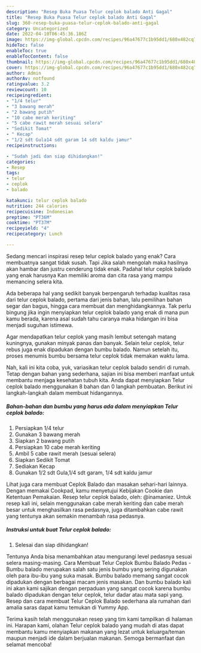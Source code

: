 ```yaml
---
description: "Resep Buka Puasa Telur ceplok balado Anti Gagal"
title: "Resep Buka Puasa Telur ceplok balado Anti Gagal"
slug: 360-resep-buka-puasa-telur-ceplok-balado-anti-gagal
category: Uncategorized
date: 2022-04-10T06:45:36.186Z
image: https://img-global.cpcdn.com/recipes/96a47677c1b95dd1/680x482cq70/telur-ceplok-balado-foto-resep-utama.jpg
hideToc: false
enableToc: true
enableTocContent: false
thumbnail: https://img-global.cpcdn.com/recipes/96a47677c1b95dd1/680x482cq70/telur-ceplok-balado-foto-resep-utama.jpg
cover: https://img-global.cpcdn.com/recipes/96a47677c1b95dd1/680x482cq70/telur-ceplok-balado-foto-resep-utama.jpg
author: Admin
authorAv: notfound
ratingvalue: 3.2
reviewcount: 10
recipeingredient:
- "1/4 telur"
- "3 bawang merah"
- "2 bawang putih"
- "10 cabe merah keriting"
- "5 cabe rawit merah sesuai selera"
- "Sedikit Tomat"
- " Kecap"
- "1/2 sdt Gula14 sdt garam 14 sdt kaldu jamur"
recipeinstructions:

- "Sudah jadi dan siap dihidangkan!"
categories:
- Resep
tags:
- telur
- ceplok
- balado

katakunci: telur ceplok balado 
nutrition: 244 calories
recipecuisine: Indonesian
preptime: "PT36M"
cooktime: "PT37M"
recipeyield: "4"
recipecategory: Lunch

---
```



Sedang mencari inspirasi resep telur ceplok balado yang enak? Cara membuatnya sangat tidak susah. Tapi Jika salah mengolah maka hasilnya akan hambar dan justru cenderung tidak enak. Padahal telur ceplok balado yang enak harusnya Kan memiliki aroma dan cita rasa yang mampu memancing selera kita.


Ada beberapa hal yang sedikit banyak berpengaruh terhadap kualitas rasa dari telur ceplok balado, pertama dari jenis bahan, lalu pemilihan bahan segar dan bagus, hingga cara membuat dan menghidangkannya. Tak perlu bingung jika ingin menyiapkan telur ceplok balado yang enak di mana pun kamu berada, karena asal sudah tahu caranya maka hidangan ini bisa menjadi suguhan istimewa.

Agar mendapatkan telur ceplok yang masih lembut setengah matang kuningnya, gunakan minyak panas dan banyak. Selain telur ceplok, telur rebus juga enak dipadukan dengan bumbu balado. Namun setelah itu, proses menumis bumbu bersama telur ceplok tidak memakan waktu lama.


Nah, kali ini kita coba, yuk, variasikan telur ceplok balado sendiri di rumah. Tetap dengan bahan yang sederhana, sajian ini bisa memberi manfaat untuk membantu menjaga kesehatan tubuh kita. Anda dapat menyiapkan Telur ceplok balado menggunakan 8 bahan dan 0 langkah pembuatan. Berikut ini langkah-langkah dalam membuat hidangannya.

<!--inarticleads1-->

##### Bahan-bahan dan bumbu yang harus ada dalam menyiapkan Telur ceplok balado:

1. Persiapkan 1/4 telur
1. Gunakan 3 bawang merah
1. Siapkan 2 bawang putih
1. Persiapkan 10 cabe merah keriting
1. Ambil 5 cabe rawit merah (sesuai selera)
1. Siapkan Sedikit Tomat
1. Sediakan  Kecap
1. Gunakan 1/2 sdt Gula,1/4 sdt garam, 1/4 sdt kaldu jamur


Lihat juga cara membuat Ceplok Balado dan masakan sehari-hari lainnya. Dengan memakai Cookpad, kamu menyetujui Kebijakan Cookie dan Ketentuan Pemakaian. Resep telur ceplok balado, oleh: @inamaniez. Untuk resep kali ini, selain menggunakan cabe merah keriting dan cabe merah besar untuk menghasilkan rasa pedasnya, juga ditambahkan cabe rawit yang tentunya akan semakin menambah rasa pedasnya. 

<!--inarticleads2-->

##### Instruksi untuk buat Telur ceplok balado:


1. Selesai dan siap dihidangkan!

Tentunya Anda bisa menambahkan atau mengurangi level pedasnya sesuai selera masing-masing. Cara Membuat Telur Ceplok Bumbu Balado Pedas - Bumbu balado merupakan salah satu jenis bumbu yang sering digunakan oleh para ibu-ibu yang suka masak. Bumbu balado memang sangat cocok dipadukan dengan berbagai macam jenis masakan. Dan bumbu balado kali ini akan kami sajikan dengan perpaduan yang sangat cocok karena bumbu balado dipadukan dengan telur ceplok, telur dadar atau mata sapi yang. Resep dan cara membuat Telur Ceplok Balado sederhana ala rumahan dari amalia saras dapat kamu temukan di Yummy App. 

Terima kasih telah menggunakan resep yang tim kami tampilkan di halaman ini. Harapan kami, olahan Telur ceplok balado yang mudah di atas dapat membantu kamu menyiapkan makanan yang lezat untuk keluarga/teman maupun menjadi ide dalam berjualan makanan. Semoga bermanfaat dan selamat mencoba!
